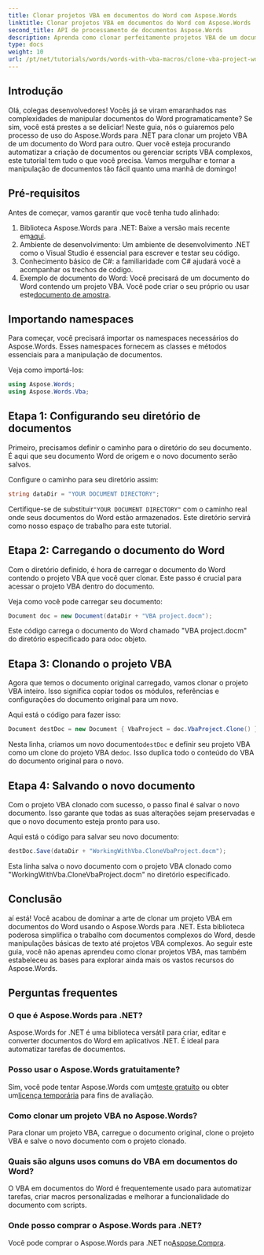 ```yaml
---
title: Clonar projetos VBA em documentos do Word com Aspose.Words
linktitle: Clonar projetos VBA em documentos do Word com Aspose.Words
second_title: API de processamento de documentos Aspose.Words
description: Aprenda como clonar perfeitamente projetos VBA de um documento Word para outro usando Aspose.Words para .NET. Este tutorial passo a passo orienta você na configuração.
type: docs
weight: 10
url: /pt/net/tutorials/words/words-with-vba-macros/clone-vba-project-word-document/
---
```

## Introdução

Olá, colegas desenvolvedores! Vocês já se viram emaranhados nas complexidades de manipular documentos do Word programaticamente? Se sim, você está prestes a se deliciar! Neste guia, nós o guiaremos pelo processo de uso do Aspose.Words para .NET para clonar um projeto VBA de um documento do Word para outro. Quer você esteja procurando automatizar a criação de documentos ou gerenciar scripts VBA complexos, este tutorial tem tudo o que você precisa. Vamos mergulhar e tornar a manipulação de documentos tão fácil quanto uma manhã de domingo!

## Pré-requisitos

Antes de começar, vamos garantir que você tenha tudo alinhado:

1.  Biblioteca Aspose.Words para .NET: Baixe a versão mais recente em[aqui](https://releases.aspose.com/words/net/).
2. Ambiente de desenvolvimento: Um ambiente de desenvolvimento .NET como o Visual Studio é essencial para escrever e testar seu código.
3. Conhecimento básico de C#: a familiaridade com C# ajudará você a acompanhar os trechos de código.
4.  Exemplo de documento do Word: Você precisará de um documento do Word contendo um projeto VBA. Você pode criar o seu próprio ou usar este[documento de amostra](https://github.com/aspose-words/Aspose.Words-for-.NET/raw/99ba2a2d8b5d650deb40106225f383376b8b4bc6/Examples/Data/VBA%20project.docm).

## Importando namespaces

Para começar, você precisará importar os namespaces necessários do Aspose.Words. Esses namespaces fornecem as classes e métodos essenciais para a manipulação de documentos.

Veja como importá-los:

```csharp
using Aspose.Words;
using Aspose.Words.Vba;
```

## Etapa 1: Configurando seu diretório de documentos

Primeiro, precisamos definir o caminho para o diretório do seu documento. É aqui que seu documento Word de origem e o novo documento serão salvos.

Configure o caminho para seu diretório assim:

```csharp
string dataDir = "YOUR DOCUMENT DIRECTORY";
```

 Certifique-se de substituir`"YOUR DOCUMENT DIRECTORY"` com o caminho real onde seus documentos do Word estão armazenados. Este diretório servirá como nosso espaço de trabalho para este tutorial.

## Etapa 2: Carregando o documento do Word

Com o diretório definido, é hora de carregar o documento do Word contendo o projeto VBA que você quer clonar. Este passo é crucial para acessar o projeto VBA dentro do documento.

Veja como você pode carregar seu documento:

```csharp
Document doc = new Document(dataDir + "VBA project.docm");
```

 Este código carrega o documento do Word chamado "VBA project.docm" do diretório especificado para o`doc` objeto.

## Etapa 3: Clonando o projeto VBA

Agora que temos o documento original carregado, vamos clonar o projeto VBA inteiro. Isso significa copiar todos os módulos, referências e configurações do documento original para um novo.

Aqui está o código para fazer isso:

```csharp
Document destDoc = new Document { VbaProject = doc.VbaProject.Clone() };
```

 Nesta linha, criamos um novo documento`destDoc` e definir seu projeto VBA como um clone do projeto VBA de`doc`. Isso duplica todo o conteúdo do VBA do documento original para o novo.

## Etapa 4: Salvando o novo documento

Com o projeto VBA clonado com sucesso, o passo final é salvar o novo documento. Isso garante que todas as suas alterações sejam preservadas e que o novo documento esteja pronto para uso.

Aqui está o código para salvar seu novo documento:

```csharp
destDoc.Save(dataDir + "WorkingWithVba.CloneVbaProject.docm");
```

Esta linha salva o novo documento com o projeto VBA clonado como "WorkingWithVba.CloneVbaProject.docm" no diretório especificado.

## Conclusão

aí está! Você acabou de dominar a arte de clonar um projeto VBA em documentos do Word usando o Aspose.Words para .NET. Esta biblioteca poderosa simplifica o trabalho com documentos complexos do Word, desde manipulações básicas de texto até projetos VBA complexos. Ao seguir este guia, você não apenas aprendeu como clonar projetos VBA, mas também estabeleceu as bases para explorar ainda mais os vastos recursos do Aspose.Words.

## Perguntas frequentes

### O que é Aspose.Words para .NET?  
Aspose.Words for .NET é uma biblioteca versátil para criar, editar e converter documentos do Word em aplicativos .NET. É ideal para automatizar tarefas de documentos.

### Posso usar o Aspose.Words gratuitamente?  
 Sim, você pode tentar Aspose.Words com um[teste gratuito](https://releases.aspose.com/) ou obter um[licença temporária](https://purchase.aspose.com/temporary-license/) para fins de avaliação.

### Como clonar um projeto VBA no Aspose.Words?  
Para clonar um projeto VBA, carregue o documento original, clone o projeto VBA e salve o novo documento com o projeto clonado.

### Quais são alguns usos comuns do VBA em documentos do Word?  
O VBA em documentos do Word é frequentemente usado para automatizar tarefas, criar macros personalizadas e melhorar a funcionalidade do documento com scripts.

### Onde posso comprar o Aspose.Words para .NET?  
 Você pode comprar o Aspose.Words para .NET no[Aspose.Compra](https://purchase.aspose.com/buy).
